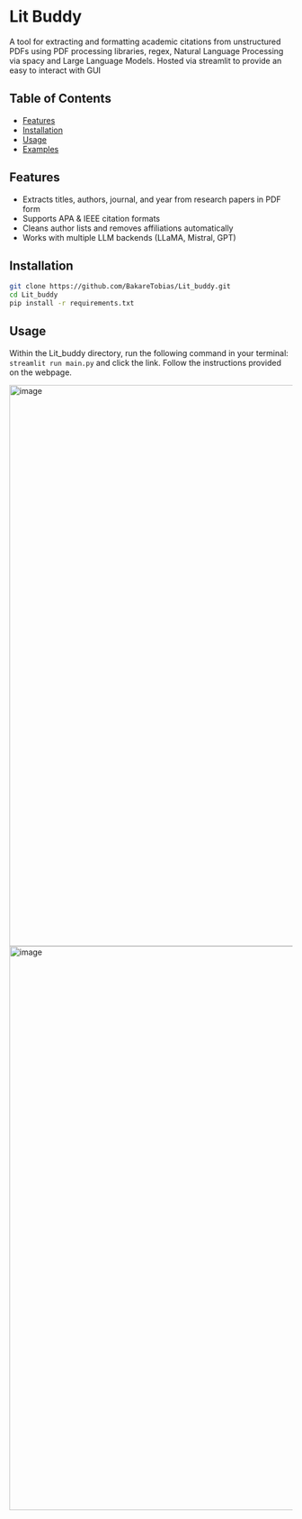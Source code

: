 # Lit Buddy
A tool for extracting and formatting academic citations from unstructured PDFs using PDF processing libraries, regex, Natural Language Processing via spacy and Large Language Models. Hosted via streamlit to provide an easy to interact with GUI

## Table of Contents
- [Features](#features)
- [Installation](#installation)
- [Usage](#usage)
- [Examples](#examples)

## Features
- Extracts titles, authors, journal, and year from research papers in PDF form
- Supports APA & IEEE citation formats
- Cleans author lists and removes affiliations automatically
- Works with multiple LLM backends (LLaMA, Mistral, GPT)

## Installation
```bash
git clone https://github.com/BakareTobias/Lit_buddy.git
cd Lit_buddy
pip install -r requirements.txt
```
## Usage
Within the Lit_buddy directory, run the following command in your terminal: ```streamlit run main.py``` and click the link.
Follow the instructions provided on the webpage.

<img width="1917" height="996" alt="image" src="https://github.com/user-attachments/assets/292dbf7a-003a-4c17-b555-e57d6405de5e" />

<img width="1914" height="1001" alt="image" src="https://github.com/user-attachments/assets/724f52b9-e1b5-40b2-8f37-7091500b20e0" />
